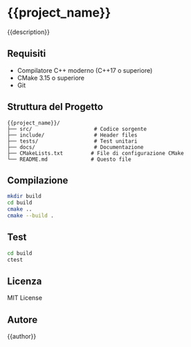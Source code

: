 # {{project_name}}

{{description}}

## Requisiti

- Compilatore C++ moderno (C++17 o superiore)
- CMake 3.15 o superiore
- Git

## Struttura del Progetto

```
{{project_name}}/
├── src/                    # Codice sorgente
├── include/                # Header files
├── tests/                  # Test unitari
├── docs/                   # Documentazione
├── CMakeLists.txt         # File di configurazione CMake
└── README.md              # Questo file
```

## Compilazione

```bash
mkdir build
cd build
cmake ..
cmake --build .
```

## Test

```bash
cd build
ctest
```

## Licenza

MIT License

## Autore

{{author}} 